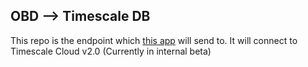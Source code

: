 ## OBD --> Timescale DB

This repo is the endpoint which [this app](https://github.com/pires/android-obd-reader) will send to. It will
connect to Timescale Cloud v2.0 (Currently in internal beta)
